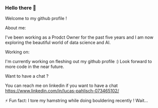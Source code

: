 ### Hello there 👋

Welcome to my github profile !

About me:

I've been working as a Prodct Owner for the past five years and I am now exploring the beautiful world of data science and AI.

Working on:

I'm currently working on fleshing out my github profile :) Look forward to more code in the near future.

Want to have a chat ?

You can reach me on linkedin if you want to have a chat https://www.linkedin.com/in/lucas-pahlisch-073465102/

⚡ Fun fact: I tore my hamstring while doing bouldering recently ! Wait...
